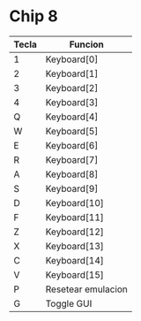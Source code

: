 # Chip 8

| Tecla | Funcion            |
| ---   | ---                |
| 1     | Keyboard[0]        |
| 2     | Keyboard[1]        |
| 3     | Keyboard[2]        |
| 4     | Keyboard[3]        |
| Q     | Keyboard[4]        |
| W     | Keyboard[5]        |
| E     | Keyboard[6]        |
| R     | Keyboard[7]        |
| A     | Keyboard[8]        |
| S     | Keyboard[9]        |
| D     | Keyboard[10]       |
| F     | Keyboard[11]       |
| Z     | Keyboard[12]       |
| X     | Keyboard[13]       |
| C     | Keyboard[14]       |
| V     | Keyboard[15]       |
| P     | Resetear emulacion |
| G     | Toggle GUI         |
